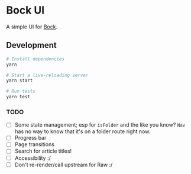 # Bock UI

A simple UI for [Bock](https://github.com/afreeorange/bock).

## Development

```bash
# Install dependencies
yarn

# Start a live-reloading server
yarn start

# Run tests
yarn test
```

### TODO

* [ ] Some state management; esp for `isFolder` and the like you know? `Nav` has no way to know that it's on a folder route right now.
* [ ] Progress bar
* [ ] Page transitions
* [ ] Search for article titles!
* [ ] Accessibility :/
* [ ] Don't re-render/call upstream for Raw :/
